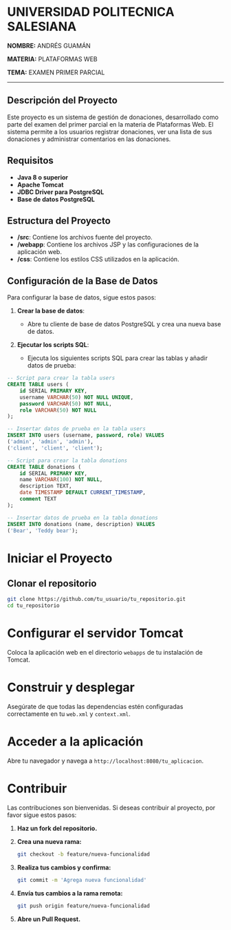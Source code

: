 # UNIVERSIDAD POLITECNICA SALESIANA

**NOMBRE:** ANDRÉS GUAMÁN

**MATERIA:** PLATAFORMAS WEB

**TEMA:** EXAMEN PRIMER PARCIAL

---

## Descripción del Proyecto

Este proyecto es un sistema de gestión de donaciones, desarrollado como parte del examen del primer parcial en la materia de Plataformas Web. El sistema permite a los usuarios registrar donaciones, ver una lista de sus donaciones y administrar comentarios en las donaciones.

## Requisitos

- **Java 8 o superior**
- **Apache Tomcat**
- **JDBC Driver para PostgreSQL**
- **Base de datos PostgreSQL**

## Estructura del Proyecto

- **/src**: Contiene los archivos fuente del proyecto.
- **/webapp**: Contiene los archivos JSP y las configuraciones de la aplicación web.
- **/css**: Contiene los estilos CSS utilizados en la aplicación.

## Configuración de la Base de Datos

Para configurar la base de datos, sigue estos pasos:

1. **Crear la base de datos**:
   - Abre tu cliente de base de datos PostgreSQL y crea una nueva base de datos.

2. **Ejecutar los scripts SQL**:
   - Ejecuta los siguientes scripts SQL para crear las tablas y añadir datos de prueba:

```sql
-- Script para crear la tabla users
CREATE TABLE users (
    id SERIAL PRIMARY KEY,
    username VARCHAR(50) NOT NULL UNIQUE,
    password VARCHAR(50) NOT NULL,
    role VARCHAR(50) NOT NULL
);

-- Insertar datos de prueba en la tabla users
INSERT INTO users (username, password, role) VALUES
('admin', 'admin', 'admin'),
('client', 'client', 'client');

-- Script para crear la tabla donations
CREATE TABLE donations (
    id SERIAL PRIMARY KEY,
    name VARCHAR(100) NOT NULL,
    description TEXT,
    date TIMESTAMP DEFAULT CURRENT_TIMESTAMP,
    comment TEXT
);

-- Insertar datos de prueba en la tabla donations
INSERT INTO donations (name, description) VALUES
('Bear', 'Teddy bear');
```

# Iniciar el Proyecto

## Clonar el repositorio

```bash
git clone https://github.com/tu_usuario/tu_repositorio.git
cd tu_repositorio
```
# Configurar el servidor Tomcat

Coloca la aplicación web en el directorio `webapps` de tu instalación de Tomcat.

# Construir y desplegar

Asegúrate de que todas las dependencias estén configuradas correctamente en tu `web.xml` y `context.xml`.

# Acceder a la aplicación

Abre tu navegador y navega a `http://localhost:8080/tu_aplicacion`.

# Contribuir

Las contribuciones son bienvenidas. Si deseas contribuir al proyecto, por favor sigue estos pasos:

1. **Haz un fork del repositorio.**

2. **Crea una nueva rama:**

    ```bash
    git checkout -b feature/nueva-funcionalidad
    ```

3. **Realiza tus cambios y confirma:**

    ```bash
    git commit -m 'Agrega nueva funcionalidad'
    ```

4. **Envía tus cambios a la rama remota:**

    ```bash
    git push origin feature/nueva-funcionalidad
    ```

5. **Abre un Pull Request.**
